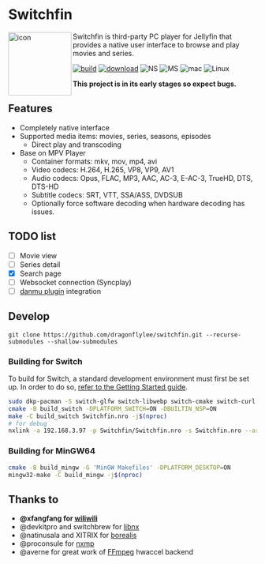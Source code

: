 # Switchfin

<img src="resources/icon/icon.svg" alt="icon" height="128" width="128" align="left">

Switchfin is third-party PC player for Jellyfin that provides a native user interface to browse and play movies and series.
<br>

[![build](https://github.com/dragonflylee/switchfin/actions/workflows/build.yaml/badge.svg)](https://github.com/dragonflylee/switchfin/actions/workflows/build.yaml) [![download](https://img.shields.io/github/downloads/dragonflylee/switchfin/latest/total?label=Downloads)](https://github.com/dragonflylee/switchfin/releases/latest) ![NS](https://img.shields.io/badge/-Nintendo%20Switch-e4000f?style=flat&logo=Nintendo%20Switch) ![MS](https://img.shields.io/badge/-Windows%2010-357ec7?style=flat&logo=Windows) ![mac](https://img.shields.io/badge/-macOS%2010.15-black?style=flat&logo=Apple) ![Linux](https://img.shields.io/badge/-Linux-lightgrey?style=flat&logo=Linux)

**This project is in its early stages so expect bugs.**


## Features
- Completely native interface
- Supported media items: movies, series, seasons, episodes 
  - Direct play and transcoding
- Base on MPV Player
  - Container formats: mkv, mov, mp4, avi
  - Video codecs: H.264, H.265, VP8, VP9, AV1
  - Audio codecs: Opus, FLAC, MP3, AAC, AC-3, E-AC-3, TrueHD, DTS, DTS-HD
  - Subtitle codecs: SRT, VTT, SSA/ASS, DVDSUB
  - Optionally force software decoding when hardware decoding has issues.

## TODO list

- [ ] Movie view
- [ ] Series detail
- [x] Search page
- [ ] Websocket connection (Syncplay)
- [ ] [danmu plugin](https://github.com/cxfksword/jellyfin-plugin-danmu) integration

## Develop

```shell
git clone https://github.com/dragonflylee/switchfin.git --recurse-submodules --shallow-submodules
```

### Building for Switch

To build for Switch, a standard development environment must first be set up. In order to do so, [refer to the Getting Started guide](https://devkitpro.org/wiki/Getting_Started).

```bash
sudo dkp-pacman -S switch-glfw switch-libwebp switch-cmake switch-curl devkitA64
cmake -B build_switch -DPLATFORM_SWITCH=ON -DBUILTIN_NSP=ON
make -C build_switch Switchfin.nro -j$(nproc)
# for debug
nxlink -a 192.168.3.97 -p Switchfin/Switchfin.nro -s Switchfin.nro --args -l 
```

### Building for MinGW64

```bash
cmake -B build_mingw -G 'MinGW Makefiles' -DPLATFORM_DESKTOP=ON
mingw32-make -C build_mingw -j$(nproc)
```

## Thanks to

- **@xfangfang for [wiliwili](https://github.com/xfangfang/wiliwili)**
- @devkitpro and switchbrew for [libnx](https://github.com/switchbrew/libnx)
- @natinusala and XITRIX for [borealis](https://github.com/natinusala/borealis)
- @proconsule for [nxmp](https://github.com/proconsule/nxmp)
- @averne for great work of [FFmpeg](https://github.com/averne/FFmpeg) hwaccel backend 
